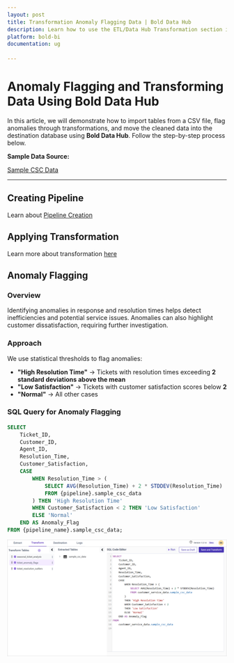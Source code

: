```yaml
---
layout: post
title: Transformation Anomaly Flagging Data | Bold Data Hub
description: Learn how to use the ETL/Data Hub Transformation section in Bold BI Enterprise Edition. Discover simple steps to flag the anomalies and make the most of your analytics.
platform: bold-bi
documentation: ug

---
```


# Anomaly Flagging and Transforming Data Using Bold Data Hub  

In this article, we will demonstrate how to import tables from a CSV file, flag anomalies through transformations, and move the cleaned data into the destination database using **Bold Data Hub**. Follow the step-by-step process below.


**Sample Data Source:**  

[Sample CSC Data](https://billiondata.s3.us-east-1.amazonaws.com/TestBedSamples/sample_csc_data.csv)

---

## Creating Pipeline    

Learn about [Pipeline Creation](https://help.boldbi.com/working-with-data-sources/working-with-bold-data-hub/working-with-pipelines/)

## Applying Transformation

Learn more about transformation [here](https://help.boldbi.com/working-with-data-sources/working-with-bold-data-hub/transformation-preview/#transformation) 

## Anomaly Flagging  

### Overview 
 
Identifying anomalies in response and resolution times helps detect inefficiencies and potential service issues. Anomalies can also highlight customer dissatisfaction, requiring further investigation.  

### Approach  

We use statistical thresholds to flag anomalies: 
 
- **"High Resolution Time"** → Tickets with resolution times exceeding **2 standard deviations above the mean**  
- **"Low Satisfaction"** → Tickets with customer satisfaction scores below **2**  
- **"Normal"** → All other cases  

### SQL Query for Anomaly Flagging  

```sql
SELECT 
    Ticket_ID, 
    Customer_ID, 
    Agent_ID, 
    Resolution_Time, 
    Customer_Satisfaction, 
    CASE 
        WHEN Resolution_Time > (
            SELECT AVG(Resolution_Time) + 2 * STDDEV(Resolution_Time) 
            FROM {pipeline}.sample_csc_data
        ) THEN 'High Resolution Time' 
        WHEN Customer_Satisfaction < 2 THEN 'Low Satisfaction' 
        ELSE 'Normal' 
    END AS Anomaly_Flag 
FROM {pipeline_name}.sample_csc_data;
```

![Tranformation Use Case](/static/assets/transformation-use-case/data-anomalies/images/ticket_anomaly.png#max-width=100%)